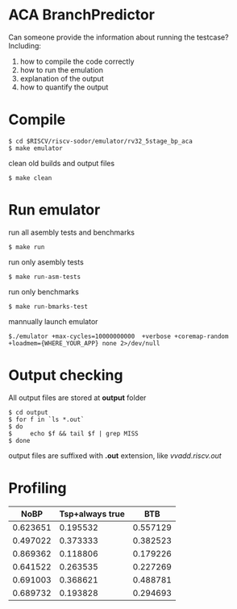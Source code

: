 # ACA BranchPredictor

Can someone provide the information about running the testcase?
Including:

1. how to compile the code correctly
2. how to run the emulation
3. explanation of the output
4. how to quantify the output

# Compile

    $ cd $RISCV/riscv-sodor/emulator/rv32_5stage_bp_aca
    $ make emulator

clean old builds and output files

    $ make clean

# Run emulator

run all asembly tests and benchmarks

    $ make run

run only asembly tests

    $ make run-asm-tests

run only benchmarks

    $ make run-bmarks-test

mannually launch emulator 

    $./emulator +max-cycles=10000000000  +verbose +coremap-random +loadmem={WHERE_YOUR_APP} none 2>/dev/null

# Output checking

All output files are stored at **output** folder

    $ cd output
    $ for f in `ls *.out`
    $ do
    $     echo $f && tail $f | grep MISS
    $ done

output files are suffixed with **.out** extension, like *vvadd.riscv.out*

# Profiling

NoBP      | Tsp+always true | BTB
--------- | --------------- | --------
0.623651  | 0.195532        | 0.557129
0.497022  | 0.373333        | 0.382523
0.869362  | 0.118806        | 0.179226
0.641522  | 0.263535        | 0.227269
0.691003  | 0.368621        | 0.488781
0.689732  | 0.193828        | 0.294693
